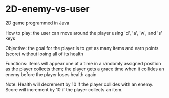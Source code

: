 # 2D-enemy-vs-user

2D game programmed in Java

How to play: the user can move around the player using 'd', 'a', 'w', and 's' keys

Objective: the goal for the player is to get as many items and earn points (score) without losing all of its health

Functions: items will appear one at a time in a randomly assigned position as the player collects them; the player gets a grace time when it collides an enemy before the player loses health again

Note: Health will decrement by 10 if the player collides with an enemy. Score will increment by 10 if the player collects an item.
